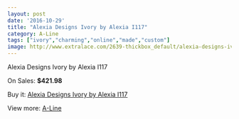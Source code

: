 ```yaml
---
layout: post
date: '2016-10-29'
title: "Alexia Designs Ivory by Alexia I117"
category: A-Line
tags: ["ivory","charming","online","made","custom"]
image: http://www.extralace.com/2639-thickbox_default/alexia-designs-ivory-by-alexia-i117.jpg
---
```

Alexia Designs Ivory by Alexia I117

On Sales: **$421.98**
<a href="https://www.extralace.com/a-line/1253-alexia-designs-ivory-by-alexia-i117.html"><amp-img layout="responsive" width="600" height="600" src="//www.extralace.com/2639-thickbox_default/alexia-designs-ivory-by-alexia-i117.jpg" alt="Alexia Designs Ivory by Alexia I117 0" /></a>
<a href="https://www.extralace.com/a-line/1253-alexia-designs-ivory-by-alexia-i117.html"><amp-img layout="responsive" width="600" height="600" src="//www.extralace.com/2640-thickbox_default/alexia-designs-ivory-by-alexia-i117.jpg" alt="Alexia Designs Ivory by Alexia I117 1" /></a>

Buy it: [Alexia Designs Ivory by Alexia I117](https://www.extralace.com/a-line/1253-alexia-designs-ivory-by-alexia-i117.html "Alexia Designs Ivory by Alexia I117")

View more: [A-Line](https://www.extralace.com/2-a-line "A-Line")